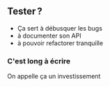 ## Tester ?

* Ça sert à débusquer les bugs
* à documenter son API
* à pouvoir refactorer tranquille

<h3 class=fragment>C'est long à écrire</h3>

<p class=fragment>On appelle ça un investissement</p>
